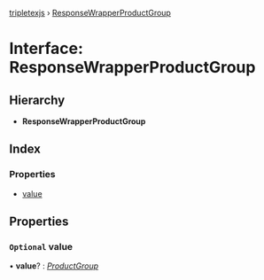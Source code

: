 [tripletexjs](../README.md) › [ResponseWrapperProductGroup](responsewrapperproductgroup.md)

# Interface: ResponseWrapperProductGroup

## Hierarchy

* **ResponseWrapperProductGroup**

## Index

### Properties

* [value](responsewrapperproductgroup.md#optional-value)

## Properties

### `Optional` value

• **value**? : *[ProductGroup](productgroup.md)*
